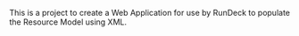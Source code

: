 This is a project to create a Web Application for use by RunDeck to populate the Resource Model using XML.
